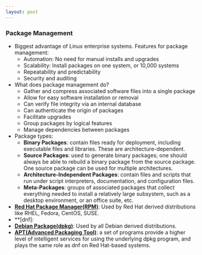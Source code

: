 ```yaml
---
layout: post
---
```


### Package Management
- Biggest advantage of Linux enterprise systems. Features for package management: 
    - Automation: No need for manual installs and upgrades
    - Scalability: Install packages on one system, or 10,000 systems
    - Repeatability and predictability
    - Security and auditing
- What does package management do? 
    - Gather and compress associated software files into a single package 
    - Allow for easy software installation or removal
    - Can verify file integrity via an internal database
    - Can authenticate the origin of packages
    - Facilitate upgrades
    - Group packages by logical features
    - Manage dependencies between packages
- Package types:
    - **Binary Packages**: contain files ready for deployment, including executable files and libraries. These are architecture-dependent.
    - **Source Packages**: used to generate binary packages; one should always be able to rebuild a binary package from the source package. One source package can be used for multiple architectures.
    - **Architecture-Independent Packages**: contain files and scripts that run under script interpreters, documentation, and configuration files.
    - **Meta-Packages**: groups of associated packages that collect everything needed to install a relatively large subsystem, such as a desktop environment, or an office suite, etc.
- **[Red Hat Package Manager(RPM)](https://khoabuiv.github.io/linux/rpm.html)**: Used by Red Hat derived distributions like RHEL, Fedora, CentOS, SUSE. 
- **[dnf]: 
- **[Debian Package(dpkg)](https://khoabuiv.github.io/linux/dpkg.html)**: Used by all Debian derived distributions. 
- **[APT(Advanced Packaging Tool)](https://khoabuiv.github.io/linux/apt.html)**: a set of programs provide a higher level of intelligent services for using the underlying dpkg program, and plays the same role as dnf on Red Hat-based systems.
